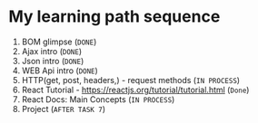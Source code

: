 # My learning path sequence
1. BOM glimpse (`DONE`)
2. Ajax intro (`DONE`)
3. Json intro (`DONE`)
4. WEB Api intro (`DONE`)
5. HTTP(get, post, headers,) - request methods (`IN PROCESS`)
6. React Tutorial - <https://reactjs.org/tutorial/tutorial.html> (`Done`)
7. React Docs: Main Concepts (`IN PROCESS`)
8. Project (`AFTER TASK 7`)

